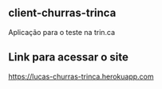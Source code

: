## client-churras-trinca

Aplicação para o teste na trin.ca

## Link para acessar o site

https://lucas-churras-trinca.herokuapp.com
